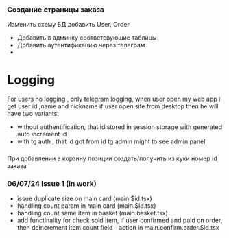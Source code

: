 ### Создание страницы заказа 
Изменить схему БД добавить User, Order 
+ Добавить в админку соответсвуюшие таблицы 
+ Добавить аутентификацию через телеграм
+  
# Logging
For users no logging , only telegram logging, when user open my web app
i get user id ,name and nickname
if user open site from desktop then he will have two variants:
+ without authentification, that id stored in session storage with generated auto increment id
+ with tg auth , that id got from id tg
admin might to see admin panel
###
При добавлении в корзину позиции создать/получить из куки номер id заказа
### 06/07/24 Issue 1 (in work)
+ issue duplicate size on main card (main.$id.tsx)
+ handling count param in main card (main.$id.tsx)
+ handling count same item in basket (main.basket.tsx)
+ add functinality for check sold item, if user confirmed and paid on order, then 
     deincrement item  count field - action in main.confirm.order.$id.tsx



